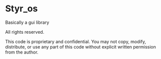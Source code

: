 # Styr_os
Basically a gui library

All rights reserved.

This code is proprietary and confidential. You may not copy, modify, distribute, or use any part of this code without explicit written permission from the author.
